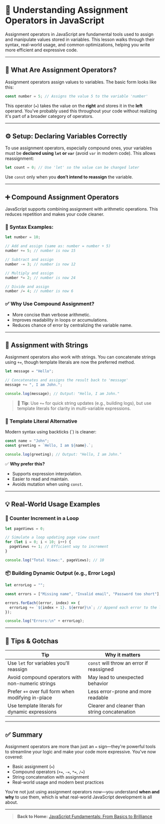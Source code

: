 # 🔧 Understanding Assignment Operators in JavaScript

Assignment operators in JavaScript are fundamental tools used to assign and manipulate values stored in variables. This lesson walks through their syntax, real-world usage, and common optimizations, helping you write more efficient and expressive code.

---

## 🧠 What Are Assignment Operators?

Assignment operators assign values to variables. The basic form looks like this:

```js
const number = 5; // Assigns the value 5 to the variable 'number'
```

This operator (`=`) takes the value on the **right** and stores it in the **left** operand. You've probably used this throughout your code without realizing it's part of a broader category of operators.

---

## ⚙️ Setup: Declaring Variables Correctly

To use assignment operators, especially compound ones, your variables must be **declared using `let` or `var`** (avoid `var` in modern code). This allows reassignment:

```js
let count = 0; // Use 'let' so the value can be changed later
```

Use `const` only when you **don’t intend to reassign** the variable.

---

## ➕ Compound Assignment Operators

JavaScript supports combining assignment with arithmetic operations. This reduces repetition and makes your code cleaner.

### 🧾 Syntax Examples:

```js
let number = 10;

// Add and assign (same as: number = number + 5)
number += 5; // number is now 15

// Subtract and assign
number -= 3; // number is now 12

// Multiply and assign
number *= 2; // number is now 24

// Divide and assign
number /= 4; // number is now 6
```

### ✅ Why Use Compound Assignment?

- More concise than verbose arithmetic.
- Improves readability in loops or accumulations.
- Reduces chance of error by centralizing the variable name.

---

## 🧵 Assignment with Strings

Assignment operators also work with strings. You can concatenate strings using `+=`, though template literals are now the preferred method.

```js
let message = "Hello";

// Concatenates and assigns the result back to 'message'
message += ", I am John.";

console.log(message); // Output: "Hello, I am John."
```

> 🧠 **Tip**: Use `+=` for quick string updates (e.g., building logs), but use template literals for clarity in multi-variable expressions.

### 🔁 Template Literal Alternative

Modern syntax using backticks (`) is cleaner:

```js
const name = "John";
const greeting = `Hello, I am ${name}.`;

console.log(greeting); // Output: "Hello, I am John."
```

✅ **Why prefer this?**

- Supports expression interpolation.
- Easier to read and maintain.
- Avoids mutation when using `const`.

---

## 💡 Real-World Usage Examples

### 🔄 Counter Increment in a Loop

```js
let pageViews = 0;

// Simulate a loop updating page view count
for (let i = 0; i < 10; i++) {
  pageViews += 1; // Efficient way to increment
}

console.log("Total Views:", pageViews); // 10
```

### 📦 Building Dynamic Output (e.g., Error Logs)

```js
let errorLog = "";

const errors = ["Missing name", "Invalid email", "Password too short"];

errors.forEach((error, index) => {
  errorLog += `${index + 1}. ${error}\n`; // Append each error to the log
});

console.log("Errors:\n" + errorLog);
```

---

## 🧠 Tips & Gotchas

| Tip                                                | Why it matters                                |
| -------------------------------------------------- | --------------------------------------------- |
| Use `let` for variables you’ll reassign            | `const` will throw an error if reassigned     |
| Avoid compound operators with non-numeric strings  | May lead to unexpected behavior               |
| Prefer `+=` over full form when modifying in-place | Less error-prone and more readable            |
| Use template literals for dynamic expressions      | Clearer and cleaner than string concatenation |

---

## ✅ Summary

Assignment operators are more than just an `=` sign—they're powerful tools to streamline your logic and make your code more expressive. You've now covered:

- Basic assignment (`=`)
- Compound operators (`+=`, `-=`, `*=`, `/=`)
- String concatenation with assignment
- Real-world usage and modern best practices

You're not just using assignment operators now—you understand **when and why** to use them, which is what real-world JavaScript development is all about.

---

> **Back to Home:** [JavaScript Fundamentals: From Basics to Brilliance](../index.md)
